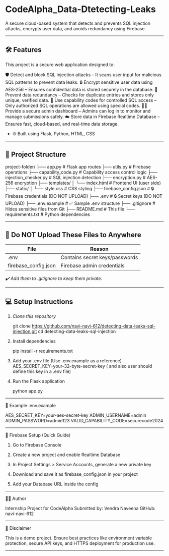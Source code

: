 # CodeAlpha_Data-Dtetecting-Leaks

 A secure cloud-based system that detects and prevents SQL injection attacks, encrypts user data, and avoids redundancy using Firebase.

---

## 🛠️ Features

This project is a secure web application designed to:

🛡️ Detect and block SQL injection attacks
   – It scans user input for malicious SQL patterns to prevent data leaks.
🔒 Encrypt sensitive user data using AES-256
   – Ensures confidential data is stored securely in the database.
🔁 Prevent data redundancy
   – Checks for duplicate entries and stores only unique, verified data.
🔑 Use capability codes for controlled SQL access
   – Only authorized SQL operations are allowed using special codes.
👨‍💼 Provide a secure admin dashboard
   – Admins can log in to monitor and manage submissions safely.
☁️ Store data in Firebase Realtime Database
   – Ensures fast, cloud-based, and real-time data storage.
- 🌐 Built using Flask, Python, HTML, CSS

---

## 📂 Project Structure
project-folder/ ├── app.py   # Flask app routes ├── utils.py   # Firebase operations ├── capability_code.py  # Capability access control logic ├── injection_checker.py  # SQL injection detection ├── encryption.py   # AES-256 encryption ├── templates/ │ └── index.html   # Frontend UI (user side) ├── static/ │  └── style.css   # CSS styling ├── firebase_config.json   # 🔒 Firebase credentials (DO NOT UPLOAD) ├── .env   # 🔒 Secret keys (DO NOT UPLOAD) ├── .env.example  # ✅ Sample .env structure ├── .gitignore   # Hides sensitive files from Git ├── README.md   # This file └── requirements.txt   # Python dependencies

---

## 🚫 Do NOT Upload These Files to Anywhere

| File                   | Reason                            |
|------------------------|-----------------------------------|
| .env                 | Contains secret keys/passwords    |
| firebase_config.json | Firebase admin credentials        |

*✔️ Add them to .gitignore to keep them private.*

---


## 💻 Setup Instructions

1. *Clone this repository*

    git clone https://github.com/navi-navi-612/detecting-data-leaks-sql-injection.git
    cd detecting-data-leaks-sql-injection

3. Install dependencies

    pip install -r requirements.txt

3. Add your .env file (Use .env.example as a reference)
     AES_SECRET_KEY=your-32-byte-secret-key ( and also user should define this key in a .env file)
4. Run the Flask application

    python app.py


---

🧪 Example .env.example

AES_SECRET_KEY=your-aes-secret-key
ADMIN_USERNAME=admin
ADMIN_PASSWORD=admin123
VALID_CAPABILITY_CODE=securecode2024


---

📡 Firebase Setup (Quick Guide)

1. Go to Firebase Console

2. Create a new project and enable Realtime Database

3. In Project Settings > Service Accounts, generate a new private key

4. Download and save it as firebase_config.json in your project

5. Add your Database URL inside the config



---

🧑‍💻 Author

Internship Project for CodeAlpha
Submitted by: Vendra Naveena
GitHub: navi-navi-612


---

🔐 Disclaimer

This is a demo project. Ensure best practices like environment variable protection, secure API keys, and HTTPS deployment for production use.

---
